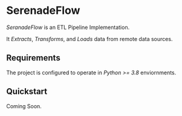 # SerenadeFlow

*SeranadeFlow* is an ETL Pipeline Implementation.

It *Extracts*, *Transforms*, and *Loads* data from remote data sources.

## Requirements

The project is configured to operate in _Python >= 3.8_ enviornments.

## Quickstart

Coming Soon.
